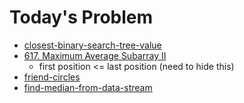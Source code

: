 # Today's Problem

- [closest-binary-search-tree-value](http://www.lintcode.com/problem/closest-binary-search-tree-value)
- [617. Maximum Average Subarray II](https://www.lintcode.com/problem/maximum-average-subarray-ii)
  - first position <= last position (need to hide this)
- [friend-circles](https://leetcode.com/problems/friend-circles/)
- [find-median-from-data-stream](https://www.lintcode.com/problem/find-median-from-data-stream)
